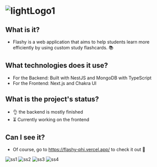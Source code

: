 # ![lightLogo1](https://github.com/dariaCusutura/Flashy/assets/149684157/c31e1c11-3235-4e09-a74b-7e3287e46e74)


## What is it?
- Flashy is a web application that aims to help 
students learn more efficiently by 
using custom study 
flashcards. 📚
## What technologies does it use?
- For the Backend: Built with NestJS and MongoDB with TypeScript
- For the Frontend: Next.js and Chakra UI
## What is the project's status?
- 👌 the backend is mostly finished
- ⏳ Currently working on the frontend
## Can I see it?
- Of course, go to https://flashy-phi.vercel.app/ to check it out 🫡


  
![ss1](https://github.com/dariaCusutura/Flashy/assets/149684157/4efab265-70fd-4ff4-a322-8a1ee829e550)
![ss2](https://github.com/dariaCusutura/Flashy/assets/149684157/7cbb71b8-4553-44fc-8ac9-e720725b2ad1)
![ss3](https://github.com/dariaCusutura/Flashy/assets/149684157/e08c01e4-9002-4454-93db-b1a712c289d6)
![ss4](https://github.com/dariaCusutura/Flashy/assets/149684157/0c7ae299-4ab0-434e-a845-bebe6629b4fd)
